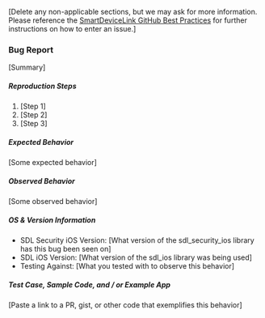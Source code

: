 [Delete any non-applicable sections, but we may ask for more information. Please reference the [SmartDeviceLink GitHub Best Practices](https://d83tozu1c8tt6.cloudfront.net/media/resources/SDL_GitHub_BestPractices.pdf) for further instructions on how to enter an issue.]

### Bug Report
[Summary]

##### Reproduction Steps
1. [Step 1]
2. [Step 2]
3. [Step 3]

##### Expected Behavior
[Some expected behavior]

##### Observed Behavior
[Some observed behavior]

##### OS & Version Information
* SDL Security iOS Version: [What version of the sdl_security_ios library has this bug been seen on]
* SDL iOS Version: [What version of the sdl_ios library was being used]
* Testing Against: [What you tested with to observe this behavior]

##### Test Case, Sample Code, and / or Example App
[Paste a link to a PR, gist, or other code that exemplifies this behavior]
